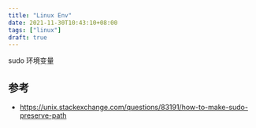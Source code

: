 ```yaml
---
title: "Linux Env"
date: 2021-11-30T10:43:10+08:00
tags: ["linux"]
draft: true
---
```


sudo 环境变量

## 参考

- https://unix.stackexchange.com/questions/83191/how-to-make-sudo-preserve-path

